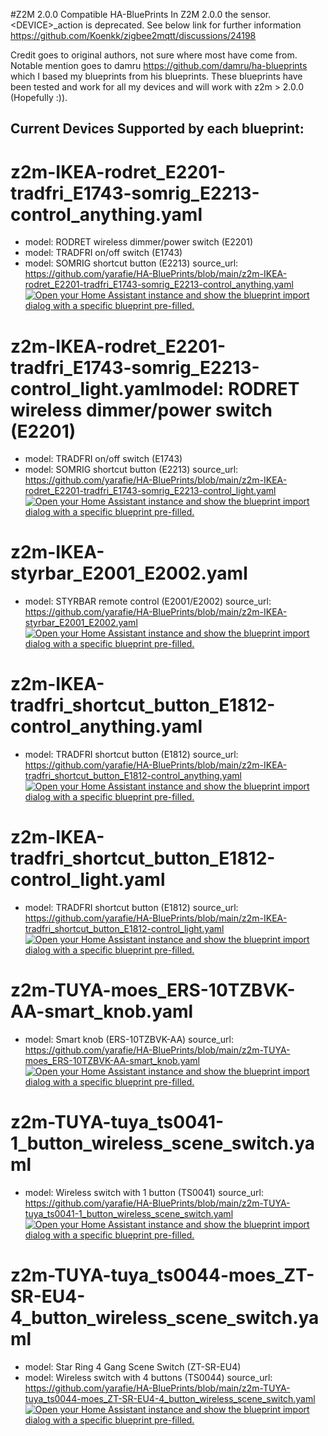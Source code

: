 #Z2M 2.0.0 Compatible HA-BluePrints
In Z2M 2.0.0 the sensor.\<DEVICE\>_action is deprecated.
See below link for further information
https://github.com/Koenkk/zigbee2mqtt/discussions/24198

Credit goes to original authors, not sure where most have come from.
Notable mention goes to damru https://github.com/damru/ha-blueprints
which I based my blueprints from his blueprints.
These blueprints have been tested and work for all my devices and will work with z2m > 2.0.0 (Hopefully :)).

Current Devices Supported by each blueprint:
--------------------------------------------
# z2m-IKEA-rodret_E2201-tradfri_E1743-somrig_E2213-control_anything.yaml
* model: RODRET wireless dimmer/power switch (E2201)
* model: TRADFRI on/off switch (E1743)
* model: SOMRIG shortcut button (E2213)
source_url: https://github.com/yarafie/HA-BluePrints/blob/main/z2m-IKEA-rodret_E2201-tradfri_E1743-somrig_E2213-control_anything.yaml
<a href="https://my.home-assistant.io/redirect/blueprint_import/?blueprint_url=https%3A%2F%2Fgithub.com%2Fyarafie%2FHA-BluePrints%2Fblob%2Fmain%2Fz2m-+IKEA-rodret_E2201-tradfri_E1743-somrig_E2213-control_anything.yaml" target="_blank" rel="noreferrer noopener"><img src="https://my.home-assistant.io/badges/blueprint_import.svg" alt="Open your Home Assistant instance and show the blueprint import dialog with a specific blueprint pre-filled." /></a>


# z2m-IKEA-rodret_E2201-tradfri_E1743-somrig_E2213-control_light.yamlmodel: RODRET wireless dimmer/power switch (E2201)
* model: TRADFRI on/off switch (E1743)
* model: SOMRIG shortcut button (E2213)
source_url: https://github.com/yarafie/HA-BluePrints/blob/main/z2m-IKEA-rodret_E2201-tradfri_E1743-somrig_E2213-control_light.yaml
<a href="https://my.home-assistant.io/redirect/blueprint_import/?blueprint_url=https%3A%2F%2Fgithub.com%2Fyarafie%2FHA-BluePrints%2Fblob%2Fmain%2Fz2m-+IKEA-rodret_E2201-tradfri_E1743-somrig_E2213-control_light.yaml" target="_blank" rel="noreferrer noopener"><img src="https://my.home-assistant.io/badges/blueprint_import.svg" alt="Open your Home Assistant instance and show the blueprint import dialog with a specific blueprint pre-filled." /></a>


# z2m-IKEA-styrbar_E2001_E2002.yaml
* model: STYRBAR remote control (E2001/E2002)
source_url: https://github.com/yarafie/HA-BluePrints/blob/main/z2m-IKEA-styrbar_E2001_E2002.yaml
<a href="https://my.home-assistant.io/redirect/blueprint_import/?blueprint_url=https%3A%2F%2Fgithub.com%2Fyarafie%2FHA-BluePrints%2Fblob%2Fmain%2Fz2m-+IKEA-styrbar_E2001_E2002.yaml" target="_blank" rel="noreferrer noopener"><img src="https://my.home-assistant.io/badges/blueprint_import.svg" alt="Open your Home Assistant instance and show the blueprint import dialog with a specific blueprint pre-filled." /></a>


# z2m-IKEA-tradfri_shortcut_button_E1812-control_anything.yaml
* model: TRADFRI shortcut button (E1812)
source_url: https://github.com/yarafie/HA-BluePrints/blob/main/z2m-IKEA-tradfri_shortcut_button_E1812-control_anything.yaml
<a href="https://my.home-assistant.io/redirect/blueprint_import/?blueprint_url=https%3A%2F%2Fgithub.com%2Fyarafie%2FHA-BluePrints%2Fblob%2Fmain%2Fz2m-+IKEA-tradfri_shortcut_button_E1812-control_anything.yaml" target="_blank" rel="noreferrer noopener"><img src="https://my.home-assistant.io/badges/blueprint_import.svg" alt="Open your Home Assistant instance and show the blueprint import dialog with a specific blueprint pre-filled." /></a>


# z2m-IKEA-tradfri_shortcut_button_E1812-control_light.yaml
* model: TRADFRI shortcut button (E1812)
source_url: https://github.com/yarafie/HA-BluePrints/blob/main/z2m-IKEA-tradfri_shortcut_button_E1812-control_light.yaml
<a href="https://my.home-assistant.io/redirect/blueprint_import/?blueprint_url=https%3A%2F%2Fgithub.com%2Fyarafie%2FHA-BluePrints%2Fblob%2Fmain%2Fz2m-+IKEA-tradfri_shortcut_button_E1812-control_light.yaml" target="_blank" rel="noreferrer noopener"><img src="https://my.home-assistant.io/badges/blueprint_import.svg" alt="Open your Home Assistant instance and show the blueprint import dialog with a specific blueprint pre-filled." /></a>


# z2m-TUYA-moes_ERS-10TZBVK-AA-smart_knob.yaml
* model: Smart knob (ERS-10TZBVK-AA)
source_url: https://github.com/yarafie/HA-BluePrints/blob/main/z2m-TUYA-moes_ERS-10TZBVK-AA-smart_knob.yaml
<a href="https://my.home-assistant.io/redirect/blueprint_import/?blueprint_url=https%3A%2F%2Fgithub.com%2Fyarafie%2FHA-BluePrints%2Fblob%2Fmain%2Fz2m-+TUYA-moes_ERS-10TZBVK-AA-smart_knob.yaml" target="_blank" rel="noreferrer noopener"><img src="https://my.home-assistant.io/badges/blueprint_import.svg" alt="Open your Home Assistant instance and show the blueprint import dialog with a specific blueprint pre-filled." /></a>


# z2m-TUYA-tuya_ts0041-1_button_wireless_scene_switch.yaml
* model: Wireless switch with 1 button (TS0041)
source_url: https://github.com/yarafie/HA-BluePrints/blob/main/z2m-TUYA-tuya_ts0041-1_button_wireless_scene_switch.yaml
<a href="https://my.home-assistant.io/redirect/blueprint_import/?blueprint_url=https%3A%2F%2Fgithub.com%2Fyarafie%2FHA-BluePrints%2Fblob%2Fmain%2Fz2m-+TUYA-tuya_ts0041-1_button_wireless_scene_switch.yaml" target="_blank" rel="noreferrer noopener"><img src="https://my.home-assistant.io/badges/blueprint_import.svg" alt="Open your Home Assistant instance and show the blueprint import dialog with a specific blueprint pre-filled." /></a>


# z2m-TUYA-tuya_ts0044-moes_ZT-SR-EU4-4_button_wireless_scene_switch.yaml
* model: Star Ring 4 Gang Scene Switch (ZT-SR-EU4)
* model: Wireless switch with 4 buttons (TS0044)
source_url: https://github.com/yarafie/HA-BluePrints/blob/main/z2m-TUYA-tuya_ts0044-moes_ZT-SR-EU4-4_button_wireless_scene_switch.yaml
<a href="https://my.home-assistant.io/redirect/blueprint_import/?blueprint_url=https%3A%2F%2Fgithub.com%2Fyarafie%2FHA-BluePrints%2Fblob%2Fmain%2Fz2m-+TUYA-tuya_ts0044-moes_ZT-SR-EU4-4_button_wireless_scene_switch.yaml" target="_blank" rel="noreferrer noopener"><img src="https://my.home-assistant.io/badges/blueprint_import.svg" alt="Open your Home Assistant instance and show the blueprint import dialog with a specific blueprint pre-filled." /></a>
